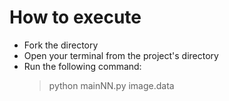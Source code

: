 # How to execute

- Fork the directory
- Open your terminal from the project's directory
- Run the following command:
  > python mainNN.py image.data
